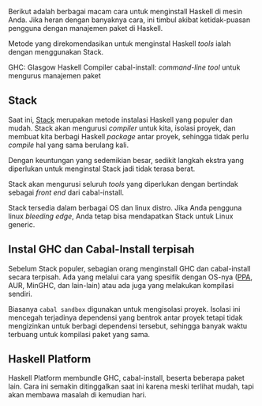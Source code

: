 Berikut adalah berbagai macam cara untuk menginstall Haskell di mesin Anda. Jika heran
dengan banyaknya cara, ini timbul akibat ketidak-puasan pengguna dengan manajemen
paket di Haskell.

Metode yang direkomendasikan untuk menginstal Haskell *tools* ialah
dengan menggunakan Stack. 

GHC: Glasgow Haskell Compiler
cabal-install: *command-line tool* untuk mengurus manajemen paket

## Stack

Saat ini, [Stack](http://haskellstack.org/) merupakan metode instalasi Haskell yang populer dan mudah.
Stack akan mengurusi *compiler* untuk kita, isolasi proyek, dan membuat kita berbagi
Haskell *package* antar proyek, sehingga tidak perlu *compile* hal yang sama berulang kali.

Dengan keuntungan yang sedemikian besar, sedikit langkah ekstra yang diperlukan untuk menginstal
Stack jadi tidak terasa berat.

Stack akan mengurusi seluruh *tools* yang diperlukan dengan bertindak sebagai *front end* dari
cabal-install.

Stack tersedia dalam berbagai OS dan linux distro. Jika Anda pengguna linux *bleeding edge*, Anda
tetap bisa mendapatkan Stack untuk Linux generic.


## Instal GHC dan Cabal-Install terpisah

Sebelum Stack populer, sebagian orang menginstall GHC dan cabal-install secara terpisah. Ada
yang melalui cara yang spesifik dengan OS-nya ([PPA](https://launchpad.net/~hvr/+archive/ubuntu/ghc),
AUR, MinGHC, dan lain-lain) atau ada juga yang melakukan kompilasi sendiri.

Biasanya `cabal sandbox` digunakan untuk mengisolasi proyek. Isolasi ini mencegah terjadinya
dependensi yang bentrok antar proyek tetapi tidak mengizinkan untuk berbagi dependensi tersebut,
sehingga banyak waktu terbuang untuk kompilasi paket yang sama.


## Haskell Platform

Haskell Platform membundle GHC, cabal-install, beserta beberapa paket lain. Cara ini semakin
ditinggalkan saat ini karena meski terlihat mudah, tapi akan membawa masalah di kemudian hari.
